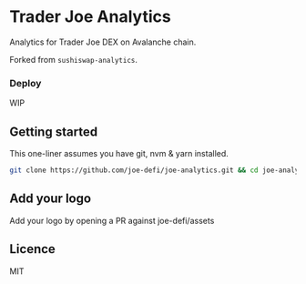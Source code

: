 # Trader Joe Analytics

Analytics for Trader Joe DEX on Avalanche chain. 

Forked from `sushiswap-analytics`. 

### Deploy

WIP

## Getting started

This one-liner assumes you have git, nvm & yarn installed.

```sh
git clone https://github.com/joe-defi/joe-analytics.git && cd joe-analytics && nvm use && yarn && yarn dev
```

## Add your logo

Add your logo by opening a PR against joe-defi/assets

## Licence

MIT
